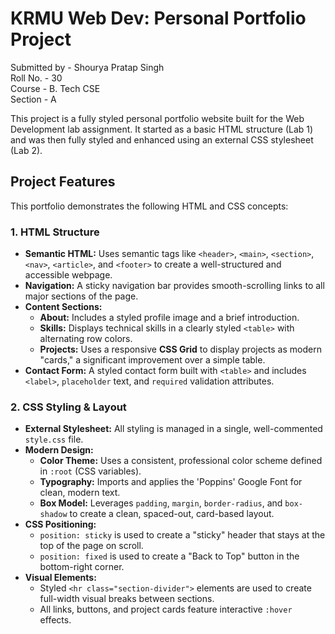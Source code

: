 # KRMU Web Dev: Personal Portfolio Project
Submitted by - Shourya Pratap Singh  
Roll No. - 30  
Course - B. Tech CSE  
Section - A

This project is a fully styled personal portfolio website built for the Web Development lab assignment. It started as a basic HTML structure (Lab 1) and was then fully styled and enhanced using an external CSS stylesheet (Lab 2).

## Project Features

This portfolio demonstrates the following HTML and CSS concepts:

### 1. HTML Structure
* **Semantic HTML:** Uses semantic tags like `<header>`, `<main>`, `<section>`, `<nav>`, `<article>`, and `<footer>` to create a well-structured and accessible webpage.
* **Navigation:** A sticky navigation bar provides smooth-scrolling links to all major sections of the page.
* **Content Sections:**
    * **About:** Includes a styled profile image and a brief introduction.
    * **Skills:** Displays technical skills in a clearly styled `<table>` with alternating row colors.
    * **Projects:** Uses a responsive **CSS Grid** to display projects as modern "cards," a significant improvement over a simple table.
* **Contact Form:** A styled contact form built with `<table>` and includes `<label>`, `placeholder` text, and `required` validation attributes.

### 2. CSS Styling & Layout
* **External Stylesheet:** All styling is managed in a single, well-commented `style.css` file.
* **Modern Design:**
    * **Color Theme:** Uses a consistent, professional color scheme defined in `:root` (CSS variables).
    * **Typography:** Imports and applies the 'Poppins' Google Font for clean, modern text.
    * **Box Model:** Leverages `padding`, `margin`, `border-radius`, and `box-shadow` to create a clean, spaced-out, card-based layout.
* **CSS Positioning:**
    * `position: sticky` is used to create a "sticky" header that stays at the top of the page on scroll.
    * `position: fixed` is used to create a "Back to Top" button in the bottom-right corner.
* **Visual Elements:**
    * Styled `<hr class="section-divider">` elements are used to create full-width visual breaks between sections.
    * All links, buttons, and project cards feature interactive `:hover` effects.

